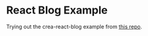 # React Blog Example

Trying out the crea-react-blog example from [this repo](https://github.com/frontarm/create-react-blog).

